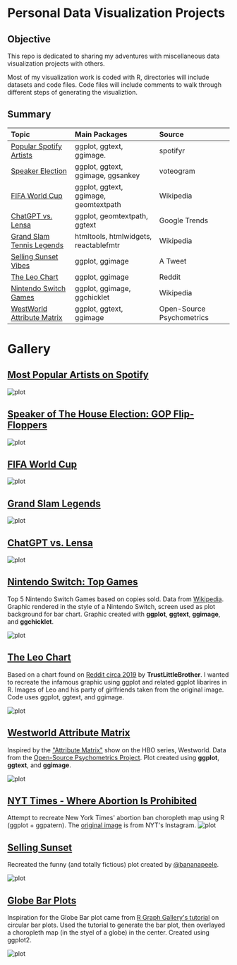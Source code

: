 # Personal Data Visualization Projects


## Objective
This repo is dedicated to sharing my adventures with miscellaneous data visualization projects with others.

Most of my visualization work is coded with R, directories will include datasets and code files. Code files will include comments to walk through different steps of generating the visualiztion.

## Summary

| **Topic**                                    | **Main Packages**                     | **Source**                |
|:---------------------------------------------|:--------------------------------------|:--------------------------|
| [Popular Spotify Artists](./spotify-artists) | ggplot, ggtext, ggimage.              | spotifyr                  |
| [Speaker Election](./soth-election)          | ggplot, ggtext, ggimage, ggsankey     | voteogram                 |
| [FIFA World Cup](./fifa-world-cup)           | ggplot, ggtext, ggimage, geomtextpath | Wikipedia                 |
| [ChatGPT vs. Lensa](./chat-gpt)              | ggplot, geomtextpath, ggtext          | Google Trends             |
| [Grand Slam Tennis Legends](./tennis)        | htmltools, htmlwidgets, reactablefmtr | Wikipedia                 |
| [Selling Sunset Vibes](./selling-sunset)     | ggplot, ggimage                       | A Tweet                   |
| [The Leo Chart](./dicaprio-gfs)              | ggplot, ggimage                       | Reddit                    |
| [Nintendo Switch Games](./nintendo-switch)   | ggplot, ggimage, ggchicklet           | Wikipedia                 |
| [WestWorld Attribute Matrix](./westworld)    | ggplot, ggtext, ggimage               | Open-Source Psychometrics |

# Gallery

## [Most Popular Artists on Spotify](./spotify-artists)

![plot](./spotify-artists/plots/popular-artists.png)

## [Speaker of The House Election: GOP Flip-Floppers](./soth-election)

![plot](./soth-election/plot/soth-election.png)

## [FIFA World Cup](./fifa-world-cup/fifa-world-cup.R)

![plot](./fifa-world-cup/fifa.png)

## [Grand Slam Legends](./tennis/womens-tennis.R)

![plot](./tennis/womens-tennis.png)

## [ChatGPT vs. Lensa](./chatgpt-lensa/chatgpt-lensa.R)

![plot](./chatgpt-lensa/chatgpt-lensa.png)

## [Nintendo Switch: Top Games](https://github.com/tashapiro/tanya-data-viz/blob/main/nintendo-switch/code/nintendo-switch.R)

Top 5 Nintendo Switch Games based on copies sold. Data from [Wikipedia](https://en.wikipedia.org/wiki/List_of_best-selling_Nintendo_Switch_video_games). Graphic rendered in the style of a Nintendo Switch, screen used as plot background for bar chart. Graphic created with **ggplot**, **ggtext**, **ggimage**, and **ggchicklet**.

![plot](./nintendo-switch/plot/switch.png)

## [The Leo Chart](https://github.com/tashapiro/tanya-data-viz/blob/main/dicaprio-gfs/dicaprio-gfs.R)

Based on a chart found on [Reddit circa 2019](https://www.insider.com/leonardo-dicaprio-girlfriends-reddit-chart-2019-3) by **TrustLittleBrother**. I wanted to recreate the infamous graphic using ggplot and related ggplot libarires in R. Images of Leo and his party of girlfriends taken from the original image. Code uses ggplot, ggtext, and ggimage.

![plot](./dicaprio-gfs/plot/dicaprio-gfs.png)

## [Westworld Attribute Matrix](https://github.com/tashapiro/tanya-data-viz/blob/main/westworld/code/ww-radar-plot.R)
Inspired by the ["Attribute Matrix"](https://wwrp.fandom.com/wiki/Attribute_Matrix) show on the HBO series, Westworld. Data from the [Open-Source Psychometrics Project](https://openpsychometrics.org/). Plot created using **ggplot**, **ggtext**, and **ggimage**. 

![plot](./westworld/plots/westworld-radar-plot.png)

## [NYT Times - Where Abortion Is Prohibited](https://github.com/tashapiro/tanya-data-viz/tree/main/nyt-abortion-map)
Attempt to recreate New York Times' abortion ban choropleth map using R (ggplot + ggpatern). The [original image](https://www.instagram.com/p/Cf1-6ifuGfR/) is from NYT's Instagram.
![plot](./nyt-abortion-map/recreated-nyt-map.jpeg)

## [Selling Sunset](https://github.com/tashapiro/tanya-data-viz/blob/main/selling-sunset/selling-sunset.R)
Recreated the funny (and totally fictious) plot created by [@bananapeele](https://twitter.com/bananapeele/status/1517987473837674501?s=20&t=nIAvx3gUHxyEAMogmJUOdg).
&nbsp;

![plot](./selling-sunset/selling_sunset.png)

## [Globe Bar Plots](https://github.com/tashapiro/tanya-data-viz/tree/main/globe-bar-plot)

Inspiration for the Globe Bar plot came from [R Graph Gallery's tutorial](https://www.r-graph-gallery.com/circular-barplot.html) on circular bar plots. Used the tutorial to generate the bar plot, then overlayed a choropleth map (in the styel of a globe) in the center. Created using ggplot2.

![plot](./globe-bar-plot/africa_marriage.jpeg)


